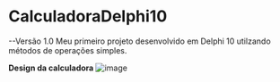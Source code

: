 # CalculadoraDelphi10
--Versão 1.0
Meu primeiro projeto desenvolvido em Delphi 10 utilzando métodos de operações simples.

**Design da calculadora** 
![image](https://github.com/jessica-ssouza/Calculadora/assets/146476727/947988a7-3550-4b46-b1ad-12fafb5ca56c)






